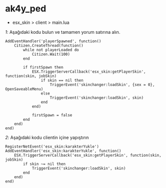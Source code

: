 # ak4y_ped
- esx_skin > client > main.lua

*1*: Aşağıdaki kodu bulun ve tamamen yorum satırına alın.
```
AddEventHandler('playerSpawned', function()
	Citizen.CreateThread(function()
		while not playerLoaded do
			Citizen.Wait(100)
		end

		if firstSpawn then
			ESX.TriggerServerCallback('esx_skin:getPlayerSkin', function(skin, jobSkin)
				if skin == nil then
					TriggerEvent('skinchanger:loadSkin', {sex = 0}, OpenSaveableMenu)
				else
					TriggerEvent('skinchanger:loadSkin', skin)
				end
			end)

			firstSpawn = false
		end
	end)
end)
```
*2*: Aşağıdaki kodu clientin içine yapıştırın
```
RegisterNetEvent('esx_skin:karakterYukle')
AddEventHandler('esx_skin:karakterYukle', function()
	ESX.TriggerServerCallback('esx_skin:getPlayerSkin', function(skin, jobSkin)
		if skin ~= nil then
			TriggerEvent('skinchanger:loadSkin', skin)
		end
	end)
end)
```
